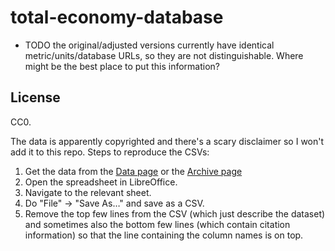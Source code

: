 # total-economy-database

- TODO the original/adjusted versions currently have identical
  metric/units/database URLs, so they are not distinguishable. Where might be
  the best place to put this information?

## License

CC0.

The data is apparently copyrighted and there's a scary disclaimer so I won't
add it to this repo. Steps to reproduce the CSVs:

1. Get the data from the [Data page](https://www.conference-board.org/data/economydatabase/index.cfm?id=27762) or the [Archive page](https://www.conference-board.org/data/economydatabase/index.cfm?id=30565)
2. Open the spreadsheet in LibreOffice.
3. Navigate to the relevant sheet.
4. Do "File" → "Save As…" and save as a CSV.
5. Remove the top few lines from the CSV (which just describe the dataset) and
   sometimes also the bottom few lines (which contain citation information) so
   that the line containing the column names is on top.
